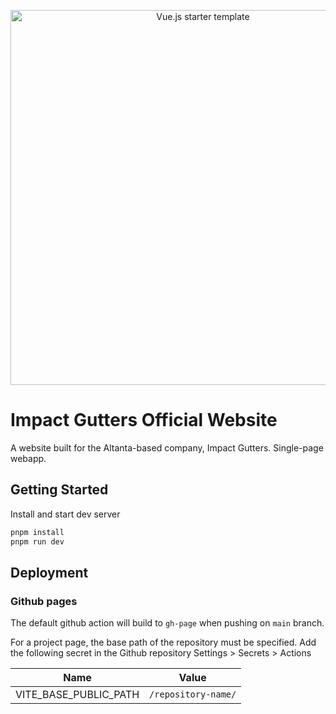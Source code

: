 <p align='center'>
  <img src='https://repository-images.githubusercontent.com/442005408/3f8d7fed-9d3f-45c8-bcd5-0fa64e9ac535' alt='Vue.js starter template' width='600'/>
</p>

# Impact Gutters Official Website
A website built for the Altanta-based company, Impact Gutters.
Single-page webapp.

## Getting Started

Install and start dev server

```sh
pnpm install
pnpm run dev
```

## Deployment

### Github pages

The default github action will build to `gh-page` when pushing on `main` branch.

For a project page, the base path of the repository must be specified. Add the following secret in the Github repository Settings > Secrets > Actions

| Name                        | Value                    |
| --------------------------- | ------------------------ |
| VITE_BASE_PUBLIC_PATH       | `/repository-name/`      |
